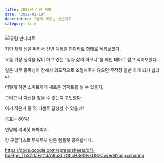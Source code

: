 ```yaml
---
title: 2023년 신년 계획
date: "2022-02-19"
description: 2월에 세우는 신년계획
category: life
---
```


![유림 만다라트](https://user-images.githubusercontent.com/3839771/219938609-4300642a-e8de-437a-aa0e-2396817d199c.png)

지인 [채채](https://instagram.com/che_che_13?igshid=MjkzY2Y1YTY=) 님을 따라서 신년 계획을 [만다라트](https://givo.tistory.com/33) 형태로 세워보았다.

요즘 가장 생각을 많이 하고 있는 "일과 삶의 하모니"를 메인 테마로 잡고 적어보았다.

일은 너무 중독성이 강해서 의도적으로 조절해주지 않으면 무작정 일만 하게 되기 쉽더라.

어떻게 하면 스마트하게 새로운 임팩트를 낼 수 있을지,

그리고 나 자신을 찾을 수 있는지 고민했다.

여기 적은거 중 몇 퍼센트 달성할 수 있을까?

목표는 60%!

연말에 리비짓 해봐야지.

걍 구글닥스로 뚜까뚜까 만든 템플릿 공유합니다.

https://docs.google.com/spreadsheets/d/1-6dFtpn_Tb3ZrlaFst1JA19u3L7GtIcH3e19vkU9zCw/edit?usp=sharing
